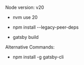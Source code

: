 Node version: v20

- nvm use 20

- npm install --legacy-peer-deps

- gatsby build



Alternative Commands:

-  npm install -g gatsby-cli
